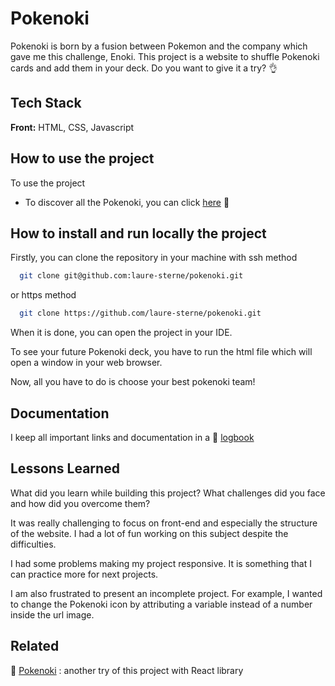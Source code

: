 # Pokenoki

Pokenoki is born by a fusion between Pokemon and the company which gave me this challenge, Enoki. This project is a website to shuffle Pokenoki cards and add them in your deck. Do you want to give it a try? 👌

## Tech Stack

**Front:** HTML, CSS, Javascript

## How to use the project

To use the project
- To discover all the Pokenoki, you can click [here](https://laure-sterne.github.io/pokenokiJs/) 🥚

## How to install and run locally the project

Firstly, you can clone the repository in your machine with ssh method

```bash
  git clone git@github.com:laure-sterne/pokenoki.git
```
or https method

```bash
  git clone https://github.com/laure-sterne/pokenoki.git
```

When it is done, you can open the project in your IDE.

To see your future Pokenoki deck, you have to run the html file which will open a window in your web browser. 

Now, all you have to do is choose your best pokenoki team!

## Documentation

I keep all important links and documentation in a 📖 [logbook](https://laureuh.notion.site/Pokenoki-a3ce122370ab40f8a22f3912b4cd4580)   

## Lessons Learned

What did you learn while building this project? What challenges did you face and how did you overcome them?

It was really challenging to focus on front-end and especially the structure of the website. I had a lot of fun working on this subject despite the difficulties.

I had some problems making my project responsive. It is something that I can practice more for next projects.

I am also frustrated to present an incomplete project. For example, I wanted to change the Pokenoki icon by attributing a variable instead of a number inside the url image.

## Related

🐣 [Pokenoki](https://github.com/laure-sterne/pokenoki) : another try of this project with React library
